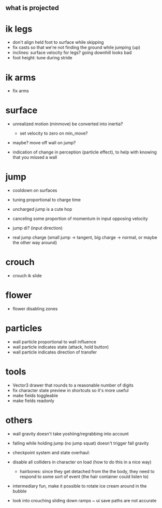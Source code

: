 what is projected
---

# ik legs
- don't align held foot to surface while skipping
- fix casts so that we're not finding the ground while jumping (up)
- inclines: surface velocity for legs? going downhill looks bad
- foot height: tune during stride

# ik arms
- fix arms

# surface
- unrealized motion (minmove) be converted into inertia?
  - set velocity to zero on min_move?

- maybe? move off wall on jump?
- indication of change in perception (particle effect), to help with knowing that you missed a wall

# jump
- cooldown on surfaces
- tuning proportional to charge time
- uncharged jump is a cute hop

- canceling some proportion of momentum in input opposing velocity
- jump di? (input direction)
- real jump charge (small jump -> tangent, big charge -> normal, or maybe the other way around)

# crouch
- crouch ik slide

# flower
- flower disabling zones

# particles
- wall particle proportional to wall influence
- wall particle indicates state (attack, hold button)
- wall particle indicates direction of transfer

# tools
- Vector3 drawer that rounds to a reasonable number of digits
- fix character state preview in shortcuts so it's more useful
- make fields toggleable
- make fields readonly

# others
- wall gravity doesn't take yoshiing/regrabbing into account
- falling while holding jump (no jump squat) doesn't trigger fall gravity

- checkpoint system and state overhaul:
- disable all colliders in character on load (how to do this in a nice way)
  - hairbones: since they get detached from the the body, they need to respond to some sort of event (the hair container could listen to)
- intermediary fun, make it possible to rotate ice cream around in the bubble

- look into crouching sliding down ramps
~ ui save paths are not accurate
